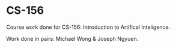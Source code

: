 # CS-156
Course work done for CS-156: Introduction to Artifical Inteligence.

Work done in pairs: Michael Wong & Joseph Ngyuen.
